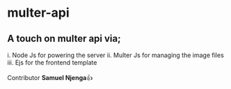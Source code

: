 # multer-api
## A touch on multer api via;
i. Node Js for powering the server
ii. Multer Js for managing the image files
iii. Ejs for the frontend template
<br>
<br>
Contributor __Samuel Njenga__:+1:
